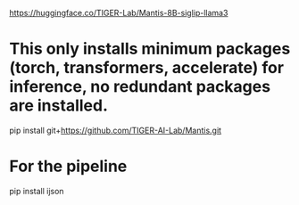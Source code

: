 https://huggingface.co/TIGER-Lab/Mantis-8B-siglip-llama3


# This only installs minimum packages (torch, transformers, accelerate) for inference, no redundant packages are installed.
pip install git+https://github.com/TIGER-AI-Lab/Mantis.git

# For the pipeline
pip install ijson